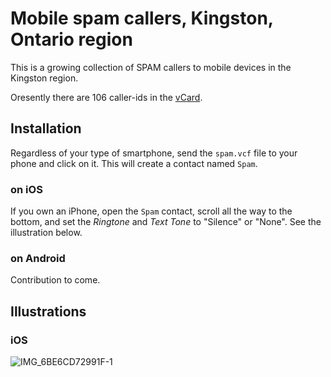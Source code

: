 # Mobile spam callers, Kingston, Ontario region

This is a growing collection of SPAM callers to mobile devices in the Kingston region.

Oresently there are 106 caller-ids in the [vCard](https://github.com/ygk/mobile-spam/blob/master/spam.vcf).

## Installation

Regardless of your type of smartphone, send the `spam.vcf` file to your phone and click on it.  This will create a contact named `Spam`.

### on iOS

If you own an iPhone, open the `Spam` contact, scroll all the way to the bottom, and set the *Ringtone* and *Text Tone* to "Silence" or "None".  See the illustration below.

### on Android

Contribution to come.

## Illustrations

### iOS

![IMG_6BE6CD72991F-1](https://user-images.githubusercontent.com/80144/92060119-ff0e6c00-ed60-11ea-844a-10260d0e06e2.jpeg)
